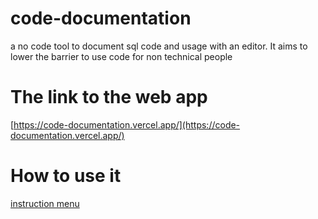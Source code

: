 # code-documentation
a no code tool to document sql code and usage with an editor. It aims to lower the barrier to use code for non technical people
# The link to the web app
[https://code-documentation.vercel.app/](https://code-documentation.vercel.app/)
# How to use it
[instruction menu](https://www.notion.so/instruction-menu-6735b1ea947b4bbab20b9fbdedf58b35)